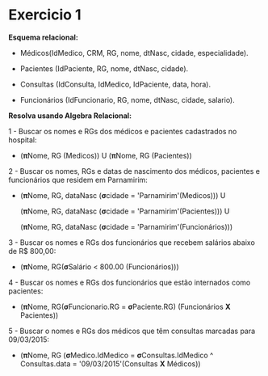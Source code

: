 # Exercicio 1

**Esquema relacional:**

* Médicos(IdMedico, CRM, RG, nome, dtNasc, cidade, especialidade).

* Pacientes (IdPaciente, RG, nome, dtNasc, cidade).

* Consultas (IdConsulta, IdMedico, IdPaciente, data, hora).

* Funcionários (IdFuncionario, RG, nome, dtNasc, cidade, salario).

**Resolva usando Algebra Relacional:**

1 - Buscar os nomes e RGs dos médicos e pacientes cadastrados no hospital:
* (**π**Nome, RG (Medicos)) U (**π**Nome, RG (Pacientes))

2 - Buscar os nomes, RGs e datas de nascimento dos médicos, pacientes e funcionários que residem em Parnamirim:
* (**π**Nome, RG, dataNasc (**σ**cidade = 'Parnamirim'(Medicos))) U
  
  (**π**Nome, RG, dataNasc (**σ**cidade = 'Parnamirim'(Pacientes))) U

  (**π**Nome, RG, dataNasc (**σ**cidade = 'Parnamirim'(Funcionários)))

3 - Buscar os nomes e RGs dos funcionários que recebem salários abaixo de R$ 800,00:
* (**π**Nome, RG(**σ**Salário < 800.00 (Funcionários)))

4 - Buscar os nomes e RGs dos funcionários que estão internados como pacientes:
* (**π**Nome, RG(**σ**Funcionario.RG = **σ**Paciente.RG) (Funcionários **X** Pacientes))

5 - Buscar o nomes e RGs dos médicos que têm consultas marcadas para 09/03/2015:
* (**π**Nome, RG (**σ**Medico.IdMedico = **σ**Consultas.IdMedico ^ Consultas.data = '09/03/2015'(Consultas **X** Médicos))